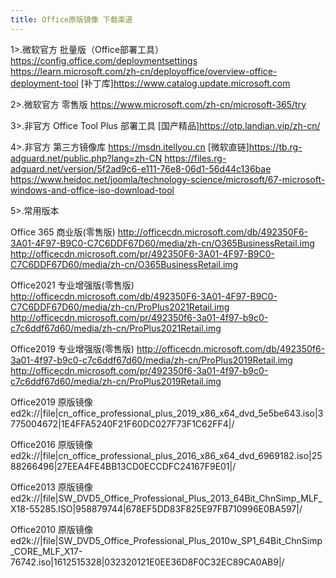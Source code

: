 ```yaml
---
title: Office原版镜像 下载渠道
---
```


1>.微软官方 批量版（Office部署工具）
https://config.office.com/deploymentsettings
https://learn.microsoft.com/zh-cn/deployoffice/overview-office-deployment-tool
[补丁库]https://www.catalog.update.microsoft.com

2>.微软官方 零售版
https://www.microsoft.com/zh-cn/microsoft-365/try

3>.非官方 Office Tool Plus 部署工具
[国产精品]https://otp.landian.vip/zh-cn/

4>.非官方 第三方镜像库
https://msdn.itellyou.cn
[微软直链]https://tb.rg-adguard.net/public.php?lang=zh-CN
https://files.rg-adguard.net/version/5f2ad9c6-e111-76e8-06d1-56d44c136bae
https://www.heidoc.net/joomla/technology-science/microsoft/67-microsoft-windows-and-office-iso-download-tool

5>.常用版本

Office 365 商业版(零售版)
http://officecdn.microsoft.com/db/492350F6-3A01-4F97-B9C0-C7C6DDF67D60/media/zh-cn/O365BusinessRetail.img
http://officecdn.microsoft.com/pr/492350F6-3A01-4F97-B9C0-C7C6DDF67D60/media/zh-cn/O365BusinessRetail.img

Office2021 专业增强版(零售版)
http://officecdn.microsoft.com/db/492350F6-3A01-4F97-B9C0-C7C6DDF67D60/media/zh-cn/ProPlus2021Retail.img
http://officecdn.microsoft.com/pr/492350f6-3a01-4f97-b9c0-c7c6ddf67d60/media/zh-cn/ProPlus2021Retail.img

Office2019 专业增强版(零售版)
http://officecdn.microsoft.com/db/492350f6-3a01-4f97-b9c0-c7c6ddf67d60/media/zh-cn/ProPlus2019Retail.img
http://officecdn.microsoft.com/pr/492350f6-3a01-4f97-b9c0-c7c6ddf67d60/media/zh-cn/ProPlus2019Retail.img

Office2019 原版镜像
ed2k://|file|cn_office_professional_plus_2019_x86_x64_dvd_5e5be643.iso|3775004672|1E4FFA5240F21F60DC027F73F1C62FF4|/

Office2016 原版镜像
ed2k://|file|cn_office_professional_plus_2016_x86_x64_dvd_6969182.iso|2588266496|27EEA4FE4BB13CD0ECCDFC24167F9E01|/

Office2013 原版镜像
ed2k://|file|SW_DVD5_Office_Professional_Plus_2013_64Bit_ChnSimp_MLF_X18-55285.ISO|958879744|678EF5DD83F825E97FB710996E0BA597|/

Office2010 原版镜像
ed2k://|file|SW_DVD5_Office_Professional_Plus_2010w_SP1_64Bit_ChnSimp_CORE_MLF_X17-76742.iso|1612515328|032320121E0EE36D8F0C32EC89CA0AB9|/